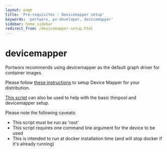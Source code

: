 ```yaml
---
layout: page
title: 'Pre-requisites : Devicemapper setup'
keywords: 'portworx, px-developer, devicemapper'
sidebar: home_sidebar
redirect_from: /devicemapper-setup.html
---
```


# devicemapper

Portworx recommends using devicemapper as the default graph driver for container images.

Please follow [these instructions](https://docs.docker.com/engine/userguide/storagedriver/device-mapper-driver/#/configure-docker-with-devicemapper) to setup Device Mapper for your distribution.

[This script](https://raw.githubusercontent.com/portworx/px-docs/gh-pages/devicemapper-setup.sh) can also be used to help with the basic thinpool and devicemapper setup.

Please note the following caveats:

* This script must be run as 'root'
* This script requires one command line argument for the device to be used
* This is intended to run at docker installation time \(and will stop docker if it's already running\)

